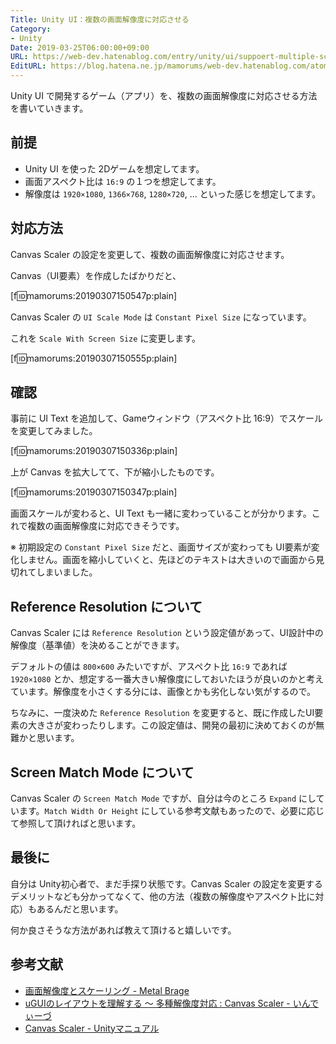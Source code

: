 ```yaml
---
Title: Unity UI：複数の画面解像度に対応させる
Category:
- Unity
Date: 2019-03-25T06:00:00+09:00
URL: https://web-dev.hatenablog.com/entry/unity/ui/suppoert-multiple-screen-resolutions
EditURL: https://blog.hatena.ne.jp/mamorums/web-dev.hatenablog.com/atom/entry/17680117126989366690
---
```


Unity UI で開発するゲーム（アプリ）を、複数の画面解像度に対応させる方法を書いていきます。


## 前提
- Unity UI を使った 2Dゲームを想定してます。
- 画面アスペクト比は `16:9` の１つを想定してます。
- 解像度は `1920×1080`, `1366×768`, `1280×720`, ... といった感じを想定してます。


## 対応方法
Canvas Scaler の設定を変更して、複数の画面解像度に対応させます。

Canvas（UI要素）を作成したばかりだと、

[f:id:mamorums:20190307150547p:plain]

Canvas Scaler の `UI Scale Mode` は `Constant Pixel Size` になっています。

これを `Scale With Screen Size` に変更します。

[f:id:mamorums:20190307150555p:plain]


## 確認
事前に UI Text を追加して、Gameウィンドウ（アスペクト比 16:9）でスケールを変更してみました。

[f:id:mamorums:20190307150336p:plain]

上が Canvas を拡大してて、下が縮小したものです。

[f:id:mamorums:20190307150347p:plain]

画面スケールが変わると、UI Text も一緒に変わっていることが分かります。これで複数の画面解像度に対応できそうです。

※ 初期設定の `Constant Pixel Size` だと、画面サイズが変わっても UI要素が変化しません。画面を縮小していくと、先ほどのテキストは大きいので画面から見切れてしまいました。


## Reference Resolution について
Canvas Scaler には `Reference Resolution` という設定値があって、UI設計中の解像度（基準値）を決めることができます。

デフォルトの値は `800×600` みたいですが、アスペクト比 `16:9` であれば `1920×1080` とか、想定する一番大きい解像度にしておいたほうが良いのかと考えています。解像度を小さくする分には、画像とかも劣化しない気がするので。

ちなみに、一度決めた `Reference Resolution` を変更すると、既に作成したUI要素の大きさが変わったりします。この設定値は、開発の最初に決めておくのが無難かと思います。


## Screen Match Mode について
Canvas Scaler の `Screen Match Mode` ですが、自分は今のところ `Expand` にしています。`Match Width Or Height` にしている参考文献もあったので、必要に応じて参照して頂ければと思います。


## 最後に
自分は Unity初心者で、まだ手探り状態です。Canvas Scaler の設定を変更するデメリットなども分かってなくて、他の方法（複数の解像度やアスペクト比に対応）もあるんだと思います。

何か良さそうな方法があれば教えて頂けると嬉しいです。


## 参考文献
- [画面解像度とスケーリング  - Metal Brage](http://www.metalbrage.com/UnityTutorials/uGUI/Scaler.html)
- [uGUIのレイアウトを理解する 〜 多種解像度対応 : Canvas Scaler - いんでぃーづ](https://indie-du.com/entry/2015/01/21/200000)
- [Canvas Scaler - Unityマニュアル](https://docs.unity3d.com/ja/current/Manual/script-CanvasScaler.html)
